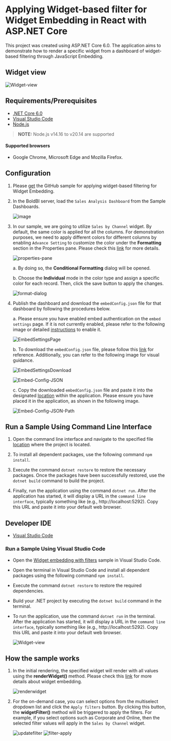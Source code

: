 # Applying Widget-based filter for Widget Embedding in React with ASP.NET Core

This project was created using ASP.NET Core 6.0. The application aims to demonstrate how to render a specific widget from a dashboard of widget-based filtering through JavaScript Embedding.

## Widget view

   ![Widget-view](https://github.com/boldbi/samples/assets/129487075/857fd291-9498-4155-a9cc-f040c7c9be53)

## Requirements/Prerequisites

* [.NET Core 6.0](https://dotnet.microsoft.com/download/dotnet-core)
* [Visual Studio Code](https://code.visualstudio.com/download)
* [Node.js](https://nodejs.org/en/)

> **NOTE:** Node.js v14.16 to v20.14 are supported

#### Supported browsers
  
* Google Chrome, Microsoft Edge and Mozilla Firefox.

## Configuration

1. Please [get](https://github.com/boldbi/samples/tree/master/Scenario%20Based%20Samples/Widget%20embedding%20with%20filters) the GitHub sample for applying widget-based filtering for Widget Embedding.

2. In the BoldBI server, load the `Sales Analysis Dashboard` from the Sample Dashboards.

   ![image](https://github.com/boldbi/samples/assets/129487075/b7b0c2d8-8d51-444d-811a-feccf44659bc)

3. In our sample, we are going to utilize `Sales by Channel` widget. By default, the same color is applied for all the columns. For demonstration purposes, we need to apply different colors for different columns by enabling `Advance Setting` to customize the color under the **Formatting** section in the Properties pane. Please check this [link](https://help.boldbi.com/visualizing-data/visualization-widgets/column-chart/#formatting) for more details. 

   ![properties-pane](https://github.com/boldbi/samples/assets/129487075/37f6625e-efa3-42c8-939f-e34d9c8f7c2e)

    a. By doing so, the **Conditional Formatting** dialog will be opened.

    b. Choose the **Individual** mode in the color type and assign a specific color for each record. Then, click the save button to apply the changes.

      ![format-dialog](https://github.com/boldbi/samples/assets/129487075/87f32737-1abf-449d-9bea-f4d6857db9af)

5. Publish the dashboard and download the `embedConfig.json` file for that dashboard by following the procedures below.

    a. Please ensure you have enabled embed authentication on the `embed settings` page. If it is not currently enabled, please refer to the following image or detailed [instructions](https://help.boldbi.com/site-administration/embed-settings/#get-embed-secret-code) to enable it.

    ![EmbedSettingsPage](https://github.com/boldbi/samples/assets/92368448/972a932c-94b1-450a-96db-79dc496751f3)

    b. To download the `embedConfig.json` file, please follow this [link](https://help.boldbi.com/site-administration/embed-settings/#get-embed-configuration-file) for reference. Additionally, you can refer to the following image for visual guidance.

    ![EmbedSettingsDownload](https://github.com/boldbi/samples/assets/92368448/cc4d65e1-392f-436c-ad27-6e2b636fc6b6)

    ![Embed-Config-JSON](https://github.com/boldbi/samples/assets/92368448/53c1eddb-1d55-47d7-8e12-502ad6d74dd9)

    c. Copy the downloaded `embedConfig.json` file and paste it into the designated [location](https://github.com/boldbi/samples/tree/master/Scenario%20Based%20Samples/Widget%20embedding%20with%20filters) within the application. Please ensure you have placed it in the application, as shown in the following image.
    
    ![Embed-Config-JSON-Path](https://github.com/boldbi/samples/assets/129487075/e3faaef9-801f-47c6-97ab-9c2f39c60e09)

## Run a Sample Using Command Line Interface 

1. Open the command line interface and navigate to the specified file [location](https://github.com/boldbi/samples/tree/master/Scenario%20Based%20Samples/Widget%20embedding%20with%20filters) where the project is located.

2. To install all dependent packages, use the following command `npm install`.

3. Execute the command `dotnet restore` to restore the necessary packages. Once the packages have been successfully restored, use the `dotnet build` command to build the project.
  
4. Finally, run the application using the command `dotnet run`. After the application has started, it will display a URL in the `command line interface`, typically something like (e.g., http://localhost:5292). Copy this URL and paste it into your default web browser.

## Developer IDE

* [Visual Studio Code](https://code.visualstudio.com/download)

### Run a Sample Using Visual Studio Code
 
* Open the [Widget embedding with filters](https://github.com/boldbi/samples/tree/master/Scenario%20Based%20Samples/Widget%20embedding%20with%20filters) sample in Visual Studio Code.
   
* Open the terminal in Visual Studio Code and install all dependent packages using the following command `npm install`.

* Execute the command `dotnet restore` to restore the required dependencies.
 
* Build your .NET project by executing the `dotnet build` command in the terminal.
 
* To run the application, use the command `dotnet run` in the terminal. After the application has started, it will display a URL in the `command line interface`, typically something like (e.g., http://localhost:5292). Copy this URL and paste it into your default web browser.

  ![Widget-view](https://github.com/boldbi/samples/assets/129487075/857fd291-9498-4155-a9cc-f040c7c9be53)
  
## How the sample works

1. In the initial rendering, the specified widget will render with all values using the **renderWidget()** method. Please check this [link](https://help.boldbi.com/embedding-options/embedding-sdk/embedding-a-widget/) for more details about widget embedding.

   ![renderwidget](https://github.com/boldbi/samples/assets/129487075/4694a6f0-47f1-48a0-848e-c97ea6874179)

3. For the on-demand case, you can select options from the multiselect dropdown list and click the `Apply filters` button. By clicking this button, the **widgetFilter()** method will be triggered to apply the filters. For example, if you select options such as Corporate and Online, then the selected filter values will apply in the `Sales by Channel` widget.

   ![updatefilter](https://github.com/boldbi/samples/assets/129487075/898109e9-ba8a-4381-8c34-6a3cdd04d97c)
   ![filter-apply](https://github.com/boldbi/samples/assets/129487075/938a0ab1-49e9-490b-ad77-3e0dd717df1e)
